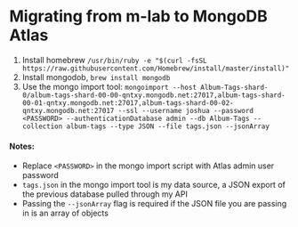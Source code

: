 # Migrating from m-lab to MongoDB Atlas

1. Install homebrew `/usr/bin/ruby -e "$(curl -fsSL https://raw.githubusercontent.com/Homebrew/install/master/install)"`
2. Install mongodob, `brew install mongodb`
3. Use the mongo import tool: `mongoimport --host Album-Tags-shard-0/album-tags-shard-00-00-qntxy.mongodb.net:27017,album-tags-shard-00-01-qntxy.mongodb.net:27017,album-tags-shard-00-02-qntxy.mongodb.net:27017 --ssl --username joshua --password <PASSWORD> --authenticationDatabase admin --db Album-Tags --collection album-tags --type JSON --file tags.json --jsonArray`

#### Notes:
* Replace `<PASSWORD>` in the mongo import script with Atlas admin user password
* `tags.json` in the mongo import tool is my data source, a JSON export of the previous database pulled through my API
* Passing the `--jsonArray` flag is required if the JSON file you are passing in is an array of objects
